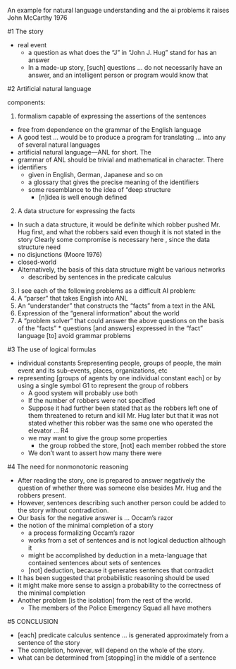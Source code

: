 An example for natural language understanding and the ai problems it raises
John McCarthy
1976

#1 The story

* real event
  * a question as what does the “J” in “John J. Hug” stand for has an answer
  * In a made-up story, [such] questions ... do not necessarily have an answer,
    and an intelligent person or program would know that

#2 Artificial natural language

components:
1. formalism capable of expressing the assertions of the sentences
  * free from dependence on the grammar of the English language
  * A good test ... would be to produce a program for translating ... into any
    of several natural languages
  * artificial natural language—ANL for short.  The
  * grammar of ANL should be trivial and mathematical in character.  There
  * identifiers
    * given in English, German, Japanese and so on
    * a glossary that gives the precise meaning of the identifiers
    * some resemblance to the idea of “deep structure
      * [n]idea is well enough defined
2. A data structure for expressing the facts
  * In such a data structure, it would be definite which robber pushed Mr. Hug
    first, and what the robbers said even though it is not stated in the story
    Clearly some compromise is necessary here
    , since the data structure need
  * no disjunctions (Moore 1976)
  * closed-world
  * Alternatively, the basis of this data structure might be various networks
    * described by sentences in the predicate calculus
3. I see each of the following problems as a difficult AI problem:
  1. A “parser” that takes English into ANL
  1. An “understander” that constructs the “facts” from a text in the ANL
  1. Expression of the “general information” about the world
  1. A “problem solver” that could answer the above questions
    on the basis of the “facts”
    * questions [and answers] expressed in the “fact” language
      [to] avoid grammar problems

#3 The use of logical formulas

* individual constants 5representing people, groups of people, the main event
  and its sub-events, places, organizations, etc
* representing [groups of agents by one individual constant each] or
  by using a single symbol G1 to represent the group of robbers
  * A good system will probably use both
  * If the number of robbers were not specified
  * Suppose it had further been stated that as the robbers left one of them
    threatened to return and kill Mr. Hug later but that it was not stated
    whether this robber was the same one who operated the elevator ... R4
  * we may want to give the group some properties
    * the group robbed the store, [not] each member robbed the store
  * We don’t want to assert how many there were

#4 The need for nonmonotonic reasoning

* After reading the story, one is prepared to answer negatively the question of
  whether there was someone else besides Mr. Hug and the robbers present.
* However, sentences describing such another person could be added to the story
  without contradiction. 
* Our basis for the negative answer is ... Occam’s razor 
* the notion of the minimal completion of a story 
  * a process formalizing Occam’s razor
  * works from a set of sentences and is not logical deduction although it
  * might be accomplished by deduction in a meta-language that contained
    sentences about sets of sentences
  * [not] deduction, because it generates sentences that contradict 
* It has been suggested that probabilistic reasoning should be used 
* it might make more sense to assign a probability to the correctness of the
  minimal completion 
* Another problem [is the isolation] from the rest of the world. 
  * The members of the Police Emergency Squad all have mothers 

#5 CONCLUSION

* [each] predicate calculus sentence ... is generated approximately from a
  sentence of the story 
* The completion, however, will depend on the whole of the story.
* what can be determined from [stopping] in the middle of a sentence 
